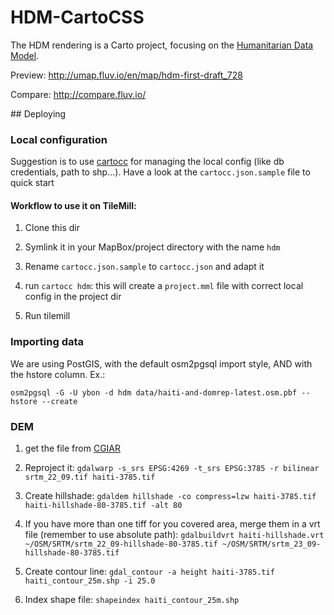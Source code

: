 # HDM-CartoCSS

The HDM rendering is a Carto project, focusing on the [Humanitarian Data Model](http://wiki.openstreetmap.org/wiki/Humanitarian_OSM_Tags).

Preview: http://umap.fluv.io/en/map/hdm-first-draft_728

Compare: http://compare.fluv.io/

## Deploying

### Local configuration

Suggestion is to use [cartocc](https://github.com/yohanboniface/CartoCC) for managing the local config (like db credentials, path to shp...). Have a look at the `cartocc.json.sample` file to quick start

#### Workflow to use it on TileMill:

1. Clone this dir

1. Symlink it in your MapBox/project directory with the name `hdm`

1. Rename `cartocc.json.sample` to `cartocc.json` and adapt it

1. run `cartocc hdm`: this will create a `project.mml` file with correct local config in the project dir

1. Run tilemill

### Importing data

We are using PostGIS, with the default osm2pgsql import style, AND with the hstore column. Ex.:

```
osm2pgsql -G -U ybon -d hdm data/haiti-and-domrep-latest.osm.pbf --hstore --create
```

### DEM

1. get the file from [CGIAR](http://srtm.csi.cgiar.org/)

1. Reproject it: `gdalwarp -s_srs EPSG:4269 -t_srs EPSG:3785 -r bilinear srtm_22_09.tif haiti-3785.tif`

1. Create hillshade: `gdaldem hillshade -co compress=lzw haiti-3785.tif haiti-hillshade-80-3785.tif -alt 80`

1. If you have more than one tiff for you covered area, merge them in a vrt file (remember to use absolute path): `gdalbuildvrt haiti-hillshade.vrt ~/OSM/SRTM/srtm_22_09-hillshade-80-3785.tif ~/OSM/SRTM/srtm_23_09-hillshade-80-3785.tif`

1. Create contour line: `gdal_contour -a height haiti-3785.tif haiti_contour_25m.shp -i 25.0`

1. Index shape file: `shapeindex haiti_contour_25m.shp`
